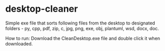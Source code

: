 # desktop-cleaner

Simple exe file that sorts following files from the desktop to designated folders - 
py, cpp, pdf, zip, c, jpg, png, exe, obj, plantuml, wsd, docx, doc. 

How to run: Download the CleanDesktop.exe file and double click it when downloaded.
